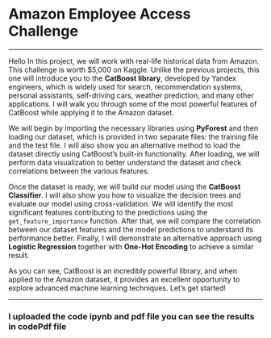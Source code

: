 # Amazon Employee Access Challenge

---

Hello In this project, we will work with real-life historical data from Amazon. This challenge is worth \$5,000 on Kaggle. Unlike the previous projects, this one will introduce you to the **CatBoost library**, developed by Yandex engineers, which is widely used for search, recommendation systems, personal assistants, self-driving cars, weather prediction, and many other applications. I will walk you through some of the most powerful features of CatBoost while applying it to the Amazon dataset.

We will begin by importing the necessary libraries using **PyForest** and then loading our dataset, which is provided in two separate files: the training file and the test file. I will also show you an alternative method to load the dataset directly using CatBoost’s built-in functionality. After loading, we will perform data visualization to better understand the dataset and check correlations between the various features.

Once the dataset is ready, we will build our model using the **CatBoost Classifier**. I will also show you how to visualize the decision trees and evaluate our model using cross-validation. We will identify the most significant features contributing to the predictions using the `get_feature_importance` function. After that, we will compare the correlation between our dataset features and the model predictions to understand its performance better. Finally, I will demonstrate an alternative approach using **Logistic Regression** together with **One-Hot Encoding** to achieve a similar result.

As you can see, CatBoost is an incredibly powerful library, and when applied to the Amazon dataset, it provides an excellent opportunity to explore advanced machine learning techniques. Let’s get started!

---
### I uploaded the code ipynb and pdf file you can see the results in codePdf file

